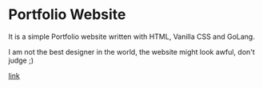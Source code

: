 # Portfolio Website

It is a simple Portfolio website written with HTML, Vanilla CSS and GoLang.

I am not the best designer in the world, the website might look awful, don't judge ;)

[link](link)
